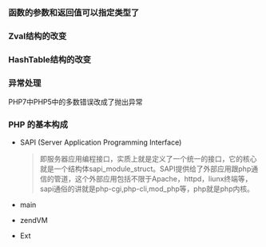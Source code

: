 ### 函数的参数和返回值可以指定类型了

### Zval结构的改变

### HashTable结构的改变

### 异常处理

PHP7中PHP5中的多数错误改成了抛出异常






### PHP 的基本构成

+ SAPI  (Server Application Programming Interface)

  >即服务器应用编程接口，实质上就是定义了一个统一的接口，它的核心就是一个结构体sapi_module_struct。SAPI提供给了外部应用跟php通信的管道，这个外部应用包括不限于Apache，httpd，liunx终端等，sapi通俗的讲就是php-cgi,php-cli,mod_php等，php就是php内核。

+ main

+ zendVM

+ Ext
